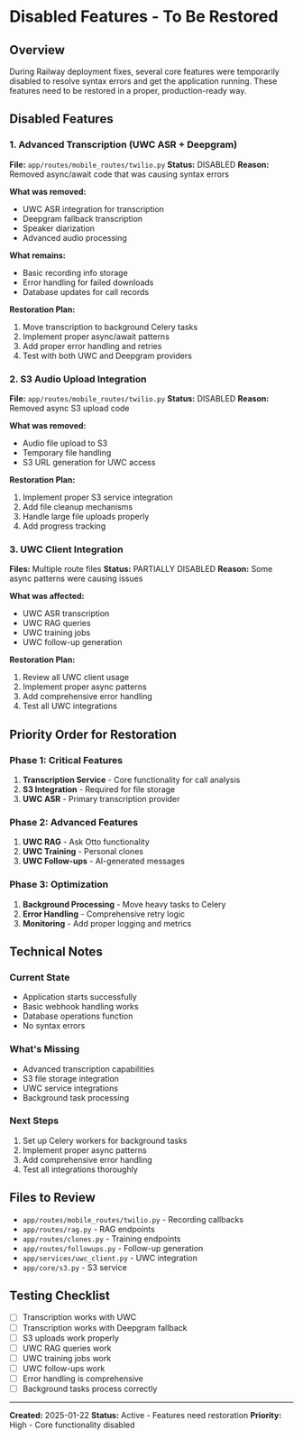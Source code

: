 # Disabled Features - To Be Restored

## Overview
During Railway deployment fixes, several core features were temporarily disabled to resolve syntax errors and get the application running. These features need to be restored in a proper, production-ready way.

## Disabled Features

### 1. Advanced Transcription (UWC ASR + Deepgram)
**File:** `app/routes/mobile_routes/twilio.py`
**Status:** DISABLED
**Reason:** Removed async/await code that was causing syntax errors

**What was removed:**
- UWC ASR integration for transcription
- Deepgram fallback transcription
- Speaker diarization
- Advanced audio processing

**What remains:**
- Basic recording info storage
- Error handling for failed downloads
- Database updates for call records

**Restoration Plan:**
1. Move transcription to background Celery tasks
2. Implement proper async/await patterns
3. Add proper error handling and retries
4. Test with both UWC and Deepgram providers

### 2. S3 Audio Upload Integration
**File:** `app/routes/mobile_routes/twilio.py`
**Status:** DISABLED
**Reason:** Removed async S3 upload code

**What was removed:**
- Audio file upload to S3
- Temporary file handling
- S3 URL generation for UWC access

**Restoration Plan:**
1. Implement proper S3 service integration
2. Add file cleanup mechanisms
3. Handle large file uploads properly
4. Add progress tracking

### 3. UWC Client Integration
**Files:** Multiple route files
**Status:** PARTIALLY DISABLED
**Reason:** Some async patterns were causing issues

**What was affected:**
- UWC ASR transcription
- UWC RAG queries
- UWC training jobs
- UWC follow-up generation

**Restoration Plan:**
1. Review all UWC client usage
2. Implement proper async patterns
3. Add comprehensive error handling
4. Test all UWC integrations

## Priority Order for Restoration

### Phase 1: Critical Features
1. **Transcription Service** - Core functionality for call analysis
2. **S3 Integration** - Required for file storage
3. **UWC ASR** - Primary transcription provider

### Phase 2: Advanced Features
1. **UWC RAG** - Ask Otto functionality
2. **UWC Training** - Personal clones
3. **UWC Follow-ups** - AI-generated messages

### Phase 3: Optimization
1. **Background Processing** - Move heavy tasks to Celery
2. **Error Handling** - Comprehensive retry logic
3. **Monitoring** - Add proper logging and metrics

## Technical Notes

### Current State
- Application starts successfully
- Basic webhook handling works
- Database operations function
- No syntax errors

### What's Missing
- Advanced transcription capabilities
- S3 file storage integration
- UWC service integrations
- Background task processing

### Next Steps
1. Set up Celery workers for background tasks
2. Implement proper async patterns
3. Add comprehensive error handling
4. Test all integrations thoroughly

## Files to Review
- `app/routes/mobile_routes/twilio.py` - Recording callbacks
- `app/routes/rag.py` - RAG endpoints
- `app/routes/clones.py` - Training endpoints
- `app/routes/followups.py` - Follow-up generation
- `app/services/uwc_client.py` - UWC integration
- `app/core/s3.py` - S3 service

## Testing Checklist
- [ ] Transcription works with UWC
- [ ] Transcription works with Deepgram fallback
- [ ] S3 uploads work properly
- [ ] UWC RAG queries work
- [ ] UWC training jobs work
- [ ] UWC follow-ups work
- [ ] Error handling is comprehensive
- [ ] Background tasks process correctly

---
**Created:** 2025-01-22
**Status:** Active - Features need restoration
**Priority:** High - Core functionality disabled
